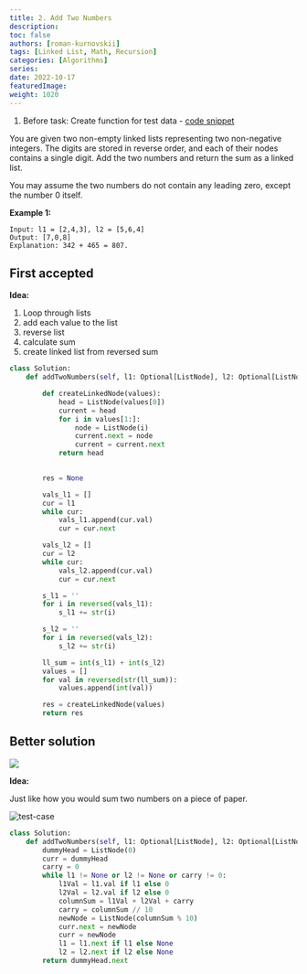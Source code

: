 ```yaml
---
title: 2. Add Two Numbers
description:
toc: false
authors: [roman-kurnovskii]
tags: [Linked List, Math, Recursion]
categories: [Algorithms]
series:
date: 2022-10-17
featuredImage:
weight: 1020
---
```


1. Before task: Create function for test data - [code snippet](../create-linkedlist)

You are given two non-empty linked lists representing two non-negative integers. The digits are stored in reverse order, and each of their nodes contains a single digit. Add the two numbers and return the sum as a linked list.

You may assume the two numbers do not contain any leading zero, except the number 0 itself.

**Example 1:**

    Input: l1 = [2,4,3], l2 = [5,6,4]
    Output: [7,0,8]
    Explanation: 342 + 465 = 807.

## First accepted

**Idea:**

1. Loop through lists
2. add each value to the list
3. reverse list
4. calculate sum
5. create linked list from reversed sum

```python
class Solution:
    def addTwoNumbers(self, l1: Optional[ListNode], l2: Optional[ListNode]) -> Optional[ListNode]:

        def createLinkedNode(values):
            head = ListNode(values[0])
            current = head
            for i in values[1:]:
                node = ListNode(i)
                current.next = node
                current = current.next
            return head
        

        res = None

        vals_l1 = []
        cur = l1
        while cur:
            vals_l1.append(cur.val)
            cur = cur.next

        vals_l2 = []
        cur = l2
        while cur:
            vals_l2.append(cur.val)
            cur = cur.next

        s_l1 = ''
        for i in reversed(vals_l1):
            s_l1 += str(i)

        s_l2 = ''
        for i in reversed(vals_l2):
            s_l2 += str(i)

        ll_sum = int(s_l1) + int(s_l2)
        values = []
        for val in reversed(str(ll_sum)):
            values.append(int(val))

        res = createLinkedNode(values)
        return res
```

## Better solution

![](https://leetcode.com/problems/add-two-numbers/Figures/2_add_two_numbers.svg)

**Idea:**

Just like how you would sum two numbers on a piece of paper.

![test-case](../assets/2-test-case.jpg)

```python
class Solution:
    def addTwoNumbers(self, l1: Optional[ListNode], l2: Optional[ListNode]) -> Optional[ListNode]:
        dummyHead = ListNode(0)
        curr = dummyHead
        carry = 0
        while l1 != None or l2 != None or carry != 0:
            l1Val = l1.val if l1 else 0
            l2Val = l2.val if l2 else 0
            columnSum = l1Val + l2Val + carry
            carry = columnSum // 10
            newNode = ListNode(columnSum % 10)
            curr.next = newNode
            curr = newNode
            l1 = l1.next if l1 else None
            l2 = l2.next if l2 else None
        return dummyHead.next
```